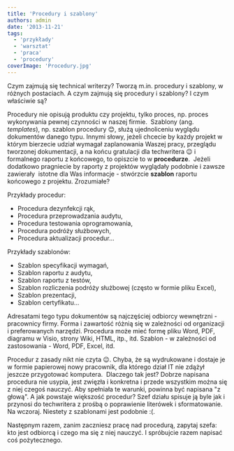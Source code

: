 ```yaml
---
title: 'Procedury i szablony'
authors: admin
date: '2013-11-21'
tags:
  - 'przykłady'
  - 'warsztat'
  - 'praca'
  - 'procedury'
coverImage: 'Procedury.jpg'
---
```


Czym zajmują się technical writerzy? Tworzą m.in. procedury i szablony, w
różnych postaciach. A czym zajmują się procedury i szablony? I czym właściwie
są?

<!--truncate-->

Procedury nie opisują produktu czy projektu, tylko proces, np. proces
wykonywania pewnej czynności w naszej firmie.  Szablony (ang. _templates_), np.
szablon procedury 😊, służą ujednoliceniu wyglądu dokumentów danego typu. Innymi
słowy, jeżeli chcecie by każdy projekt w którym bierzecie udział wymagał
zaplanowania Waszej pracy, przeglądu tworzonej dokumentacji, a na końcu
gratulacji dla techwritera 😉 i formalnego raportu z końcowego, to opiszcie to w
**procedurze**.  Jeżeli dodatkowo pragniecie by raporty z projektów wyglądały
podobnie i zawsze zawierały  istotne dla Was informacje - stwórzcie **szablon**
raportu końcowego z projektu. Zrozumiałe?

Przykłady procedur:

- Procedura dezynfekcji rąk,
- Procedura przeprowadzania audytu,
- Procedura testowania oprogramowania,
- Procedura podróży służbowych,
- Procedura aktualizacji procedur...

Przykłady szablonów:

- Szablon specyfikacji wymagań,
- Szablon raportu z audytu,
- Szablon raportu z testów,
- Szablon rozliczenia podróży służbowej (często w formie pliku Excel),
- Szablon prezentacji,
- Szablon certyfikatu...

Adresatami tego typu dokumentów są najczęściej odbiorcy wewnętrzni - pracownicy
firmy. Forma i zawartość różnią się w zależności od organizacji i preferowanych
narzędzi. Procedura może mieć formę pliku Word, PDF, diagramu w Visio, strony
Wiki, HTML, itp., itd. Szablon - w zależności od zastosowania - Word, PDF,
Excel, itd.

Procedur z zasady nikt nie czyta 😉. Chyba, że są wydrukowane i dostaje je w
formie papierowej nowy pracownik, dla którego dział IT nie zdążył jeszcze
przygotować komputera.  Dlaczego tak jest? Dobrze napisana procedura nie usypia,
jest zwięzła i konkretna i przede wszystkim można się z niej czegoś nauczyć. Aby
spełniała te warunki, powinna być napisana "z głową". A jak powstaje większość
procedur? Szef działu spisuje ją byle jak i przynosi do techwritera z prośbą o
poprawienie literówek i sformatowanie. Na wczoraj. Niestety z szablonami jest
podobnie :(.

Następnym razem, zanim zaczniesz pracę nad procedurą, zapytaj szefa: kto jest
odbiorcą i czego ma się z niej nauczyć. I spróbujcie razem napisać coś
pożytecznego.
